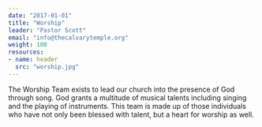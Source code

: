 ```yaml
---
date: "2017-01-01"
title: "Worship"
leader: "Pastor Scott"
email: "info@thecalvarytemple.org"
weight: 100
resources:
- name: header
  src: "worship.jpg"
---
```


The Worship Team exists to lead our church into the presence of God through song. God grants a multitude of musical talents including singing and the playing of instruments. This team is made up of those individuals who have not only been blessed with talent, but a heart for worship as well.  

